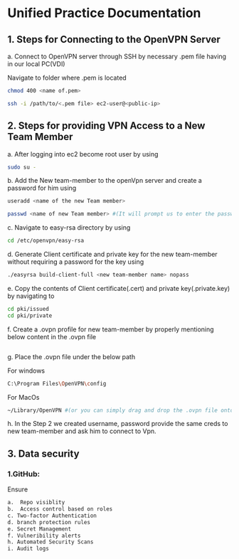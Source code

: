 # Unified Practice Documentation

## 1. Steps for Connecting to the OpenVPN Server 
a. Connect to  OpenVPN server through SSH by necessary .pem file having in our local PC(VDI)

   Navigate to folder where .pem is located
```bash
chmod 400 <name of.pem>
```
```bash
ssh -i /path/to/<.pem file> ec2-user@<public-ip>
```
## 2. Steps for providing VPN Access to a New Team Member
a. After logging into ec2 become root user by using
```bash
sudo su -
```
b. Add the New team-member to the openVpn server and create a password for him using
```bash
useradd <name of the new Team member>
```
```bash
passwd <name of new Team member> #(It will prompt us to enter the password)
```
c. Navigate to easy-rsa directory by using
```bash
cd /etc/openvpn/easy-rsa
``` 
d. Generate Client certificate and private key for the new team-member without requiring a password for the key using
```bash
./easyrsa build-client-full <new team-member name> nopass
```
e. Copy the contents of Client certificate(.cert) and private key(.private.key) by navigating to
```bash
cd pki/issued 
cd pki/private
```
f. Create a .ovpn profile for new team-member by properly mentioning below content in the .ovpn file
```bash
```
g. Place the .ovpn file under the below path

   For windows
```bash
C:\Program Files\OpenVPN\config
```
   For MacOs
```bash
~/Library/OpenVPN #(or you can simply drag and drop the .ovpn file onto the Tunnelblick icon)
```
h. In the Step 2 we created username, password provide the same creds to new team-member and ask him to connect to Vpn.

## 3. Data security
### 1.GitHub:
Ensure
```bash
a.  Repo visiblity
b.  Access control based on roles
c. Two-factor Authentication
d. branch protection rules
e. Secret Management
f. Vulneribility alerts
h. Automated Security Scans
i. Audit logs
```







